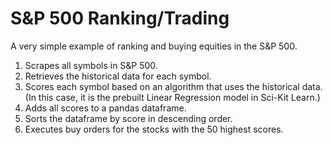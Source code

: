 # S&P 500 Ranking/Trading
A very simple example of ranking and buying equities in the S&amp;P 500.

1. Scrapes all symbols in S&P 500.
2. Retrieves the historical data for each symbol.
3. Scores each symbol based on an algorithm that uses the historical data.
(In this case, it is the prebuilt Linear Regression model in Sci-Kit Learn.)
4. Adds all scores to a pandas dataframe.
5. Sorts the dataframe by score in descending order.
6. Executes buy orders for the stocks with the 50 highest scores.

